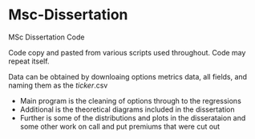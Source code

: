 # Msc-Dissertation
MSc Dissertation Code

Code copy and pasted from various scripts used throughout. Code may repeat itself.

Data can be obtained by downloaing options metrics data, all fields, and naming them as the _ticker_.csv

- Main program is the cleaning of options through to the regressions
- Additional is the theoretical diagrams included in the dissertation
- Further is some of the distributions and plots in the disserataion and some other work on call and put premiums that were cut out
